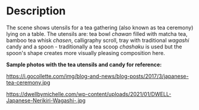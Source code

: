 # Description

The scene shows utensils for a tea gathering (also known as tea ceremony) lying on a table. The utensils are: tea bowl *chawan* filled with matcha tea, bamboo tea whisk *chasen*, calligraphy scroll, tray with traditional *wagashi* candy and a spoon - traditionally a tea scoop *chashaku* is used but the spoon's shape creates more visually pleasing composition here.

**Sample photos with the tea utensils and candy for reference:**

https://i.gocollette.com/img/blog-and-news/blog-posts/2017/3/japanese-tea-ceremony.jpg

https://dwellbymichelle.com/wp-content/uploads/2021/01/DWELL-Japanese-Nerikiri-Wagashi-.jpg
